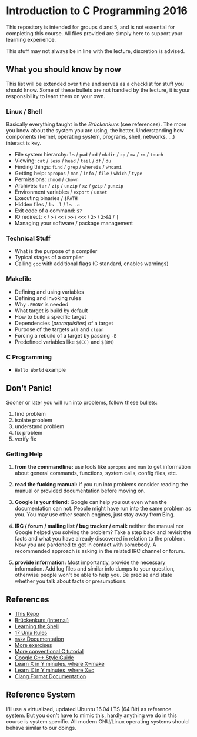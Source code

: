 # Introduction to C Programming 2016

This repository is intended for groups 4 and 5, and is not essential for
completing this course. All files provided are simply here to support your
learning experience.

This stuff may not always be in line with the lecture, discretion is advised.

## What you should know by now

This list will be extended over time and serves as a checklist for stuff you
should know. Some of these bullets are not handled by the lecture, it is your
responsibility to learn them on your own.

### Linux / Shell

Basically everything taught in the *Brückenkurs* (see references). The more you
know about the system you are using, the better. Understanding how components
(kernel, operating system, programs, shell, networks, ...) interact is key.

- File system hierarchy: `ls` / `pwd` / `cd` / `mkdir` / `cp` / `mv` / `rm` / `touch`
- Viewing: `cat` / `less` / `head` / `tail` / `df` / `du`
- Finding things: `find` / `grep` / `whereis` / `whoami`
- Getting help: `apropos` / `man` / `info` / `file` / `which` / `type`
- Permissions: `chmod` / `chown`
- Archives: `tar` / `zip` / `unzip` / `xz` / `gzip` / `gunzip`
- Environment variables / `export` / `unset`
- Executing binaries / `$PATH`
- Hidden files / `ls -l` / `ls -a`
- Exit code of a command: `$?`
- IO redirect: `<` / `>` / `<<` / `>>` / `<<<` / `2>` / `2>&1` / `|`
- Managing your software / package management

### Technical Stuff

- What is the purpose of a compiler
- Typical stages of a compiler
- Calling `gcc` with additional flags (C standard, enables warnings)

### Makefile

- Defining and using variables
- Defining and invoking rules
- Why `.PHONY` is needed
- What target is build by default
- How to build a specific target
- Dependencies (*prerequisites*) of a target
- Purpose of the targets `all` and `clean`
- Forcing a rebuild of a target by passing `-B`
- Predefined variables like `$(CC)` and `$(RM)`

### C Programming

- `Hello World` example

## Don't Panic!

Sooner or later you will run into problems, follow these bullets:

1. find problem
2. isolate problem
3. understand problem
4. fix problem
5. verify fix

### Getting Help

1. **from the commandline:** use tools like `apropos` and `man` to get
   information about general commands, functions, system calls, config files,
   etc.

2. **read the fucking manual:** if you run into problems consider reading the
   manual or provided documentation before moving on.

3. **Google is your friend:** Google can help you out even when the
   documentation can not. People might have run into the same problem as you.
   You may use other search engines, just stay away from Bing.

4. **IRC / forum / mailing list / bug tracker / email:** neither the manual nor
   Google helped you solving the problem? Take a step back and revisit the
   facts and what you have already discovered in relation to the problem. Now
   you are pardoned to get in contact with somebody. A recommended approach is
   asking in the related IRC channel or forum.

5. **provide information:** Most importantly, provide the necessary
   information. Add log files and similar info dumps to your question,
   otherwise people won't be able to help you. Be precise and state whether you
   talk about facts or presumptions.

## References

- [This Repo](https://git.io/viBjr)
- [Brückenkurs (internal)](https://iis.uibk.ac.at/courses/2015w/703000/start)
- [Learning the Shell](http://linuxcommand.org/lc3_learning_the_shell.php)
- [17 Unix Rules](https://en.wikipedia.org/wiki/Unix_philosophy#Eric_Raymond.E2.80.99s_17_Unix_Rules)
- [`make` Documentation](https://www.gnu.org/software/make/manual/html_node/index.html)
- [More exercises](https://projecteuler.net/)
- [More conventional C tutorial](http://beej.us/guide/bgc/output/html/singlepage/bgc.html)
- [Google C++ Style Guide](https://google.github.io/styleguide/cppguide.html)
- [Learn X in Y minutes, where X=make](https://learnxinyminutes.com/docs/make/)
- [Learn X in Y minutes, where X=c](https://learnxinyminutes.com/docs/c/)
- [Clang Format Documentation](http://clang.llvm.org/docs/ClangFormat.html)

## Reference System

I'll use a virtualized, updated Ubuntu 16.04 LTS (64 Bit) as reference system.
But you don't have to mimic this, hardly anything we do in this course is
system specific. All modern GNU/Linux operating systems should behave similar
to our doings.
